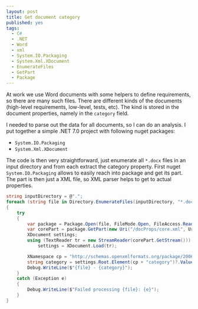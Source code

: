 ```yaml
---
layout: post
title: Get document category
published: yes
tags:
  - C#
  - .NET
  - Word
  - xml
  - System.IO.Packaging
  - System.Xml.XDocument
  - EnumerateFiles
  - GetPart
  - Package
---
```

At work we use Word documents with some helpers to define requirements, so there are many such files. There are different kinds of the documents (high-level requirements, low-level, tests, etc). The kind is stored in the document properties, namely in the `category` field.

I needed to parse out the data for all documents, so I can do an analysis. I put together a simple .NET 7.0 project with following nuget packages:

 - `System.IO.Packaging`
 - `System.Xml.XDocument`

The code is then very straightforward, just enumerate all `*.docx` files in an input directory and from each extract the category property. First nuget `System.IO.Packaging` allows to easily reach into package and get its part. The part is then just a XML file, so XML parser helps to get to actual properties.

```c#
string inputDirectory = @".";
foreach (string file in Directory.EnumerateFiles(inputDirectory, "*.docx", SearchOption.AllDirectories))
{
    try
    {
        var package = Package.Open(file, FileMode.Open, FileAccess.ReadWrite);
        var corePart = package.GetPart(new Uri("/docProps/core.xml", UriKind.Relative));
        XDocument settings;
        using (TextReader tr = new StreamReader(corePart.GetStream()))
            settings = XDocument.Load(tr);

        XNamespace cp = "http://schemas.openxmlformats.org/package/2006/metadata/core-properties";
        string category = settings.Root.Element(cp + "category")?.Value ?? "<NONE>";
        Debug.WriteLine($"{file} - {category}");
    }
    catch (Exception e)
    {
        Debug.WriteLine($"Failed processing {file}: {e}");
    }
}
```
